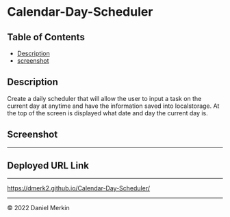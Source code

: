 # Calendar-Day-Scheduler

## Table of Contents
- [Description](#description)
- [screenshot](#screenshot)

## Description
Create a daily scheduler that will allow the user to input a task on the current day at anytime and have the information saved into localstorage.
At the top of the screen is displayed what date and day the current day is.

## Screenshot
---

## Deployed URL Link
---
https://dmerk2.github.io/Calendar-Day-Scheduler/


<hr>
© 2022 Daniel Merkin
